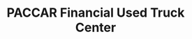 ---
title: "PACCAR Financial Used Truck Center"
url: /denton/paccar-financial-used-truck-center/
shop: car
---